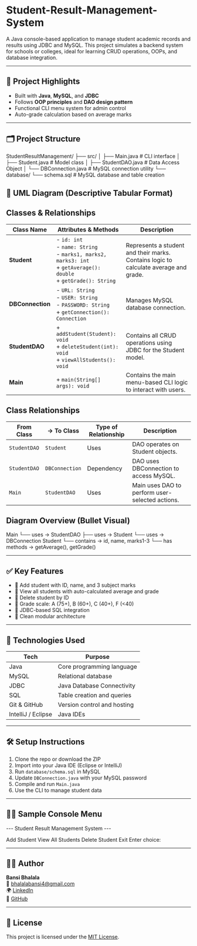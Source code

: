 # Student-Result-Management-System
A Java console-based application to manage student academic records and results using JDBC and MySQL. This project simulates a backend system for schools or colleges, ideal for learning CRUD operations, OOPs, and database integration.

---

## 📌 Project Highlights

- Built with **Java**, **MySQL**, and **JDBC**
- Follows **OOP principles** and **DAO design pattern**
- Functional CLI menu system for admin control
- Auto-grade calculation based on average marks

---

## 🗂️ Project Structure

StudentResultManagement/
├── src/
│ ├── Main.java # CLI interface
│ ├── Student.java # Model class
│ ├── StudentDAO.java # Data Access Object
│ └── DBConnection.java # MySQL connection utility
└── database/
└── schema.sql # MySQL database and table creation

## 🎯 UML Diagram (Descriptive Tabular Format)
Classes & Relationships
---
| Class Name       | Attributes & Methods                                                                                                         | Description                                                                          |
| ---------------- | ---------------------------------------------------------------------------------------------------------------------------- | ------------------------------------------------------------------------------------ |
| **Student**      | - `id: int`<br> - `name: String`<br> - `marks1, marks2, marks3: int`<br> + `getAverage(): double`<br> + `getGrade(): String` | Represents a student and their marks. Contains logic to calculate average and grade. |
| **DBConnection** | - `URL: String`<br> - `USER: String`<br> - `PASSWORD: String`<br> + `getConnection(): Connection`                            | Manages MySQL database connection.                                                   |
| **StudentDAO**   | + `addStudent(Student): void`<br> + `deleteStudent(int): void`<br> + `viewAllStudents(): void`                               | Contains all CRUD operations using JDBC for the Student model.                       |
| **Main**         | + `main(String[] args): void`                                                                                                | Contains the main menu-based CLI logic to interact with users.                       |

## Class Relationships
| From Class   | → To Class     | Type of Relationship | Description                                     |
| ------------ | -------------- | -------------------- | ----------------------------------------------- |
| `StudentDAO` | `Student`      | Uses                 | DAO operates on Student objects.                |
| `StudentDAO` | `DBConnection` | Dependency           | DAO uses DBConnection to access MySQL.          |
| `Main`       | `StudentDAO`   | Uses                 | Main uses DAO to perform user-selected actions. |

## Diagram Overview (Bullet Visual)
Main
 └── uses → StudentDAO
              ├── uses → Student
              └── uses → DBConnection
Student
 └── contains → id, name, marks1-3
 └── has methods → getAverage(), getGrade()


---

## ✅ Key Features

- 🔹 Add student with ID, name, and 3 subject marks  
- 🔹 View all students with auto-calculated average and grade  
- 🔹 Delete student by ID  
- 🔹 Grade scale: A (75+), B (60+), C (40+), F (<40)  
- 🔹 JDBC-based SQL integration  
- 🔹 Clean modular architecture  

---

## 🧰 Technologies Used

| Tech       | Purpose                        |
|------------|--------------------------------|
| Java       | Core programming language      |
| MySQL      | Relational database            |
| JDBC       | Java Database Connectivity     |
| SQL        | Table creation and queries     |
| Git & GitHub | Version control and hosting  |
| IntelliJ / Eclipse | Java IDEs              |

---

## 🛠️ Setup Instructions

1. Clone the repo or download the ZIP
2. Import into your Java IDE (Eclipse or IntelliJ)
3. Run `database/schema.sql` in MySQL
4. Update `DBConnection.java` with your MySQL password
5. Compile and run `Main.java`
6. Use the CLI to manage student data

---

## 👩‍💻 Sample Console Menu

--- Student Result Management System ---

Add Student
View All Students
Delete Student
Exit
Enter choice:

---

## 🧑‍💻 Author

**Bansi Bhalala**  
📧 bhalalabansi4@gmail.com  
🌍 [LinkedIn](https://www.linkedin.com/in/bansi-bhalala/)  
📁 [GitHub](https://github.com/Bansi26)

---

## 📄 License

This project is licensed under the [MIT License](LICENSE).
